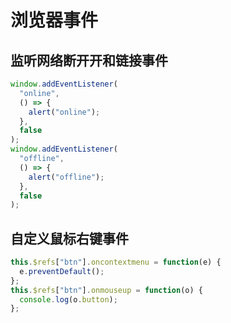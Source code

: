 # 浏览器事件

## 监听网络断开开和链接事件

```js
window.addEventListener(
  "online",
  () => {
    alert("online");
  },
  false
);
window.addEventListener(
  "offline",
  () => {
    alert("offline");
  },
  false
);
```

## 自定义鼠标右键事件

```js
this.$refs["btn"].oncontextmenu = function(e) {
  e.preventDefault();
};
this.$refs["btn"].onmouseup = function(o) {
  console.log(o.button);
};
```
